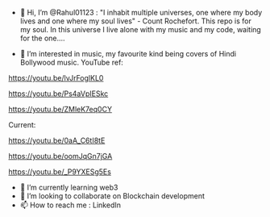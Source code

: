 - 👋 Hi, I’m @Rahul01123 : "I inhabit multiple universes, one where my body lives and one where my soul lives" - Count Rochefort. 
This repo is for my soul. In this universe I live alone with my music and my code, waiting for the one....

- 👀 I’m interested in music, my favourite kind being covers of Hindi Bollywood music.
YouTube ref:

https://youtu.be/lvJrFoglKL0

https://youtu.be/Ps4aVpIESkc

https://youtu.be/ZMleK7eq0CY

Current:

https://youtu.be/0aA_C6tI8tE

https://youtu.be/oomJqGn7jGA

https://youtu.be/_P9YXESg5Es


- 🌱 I’m currently learning web3
- 💞️ I’m looking to collaborate on Blockchain development
- 📫 How to reach me : LinkedIn

<!---
Rahul01123/Rahul01123 is a ✨ special ✨ repository because its `README.md` (this file) appears on your GitHub profile.
You can click the Preview link to take a look at your changes.
--->
